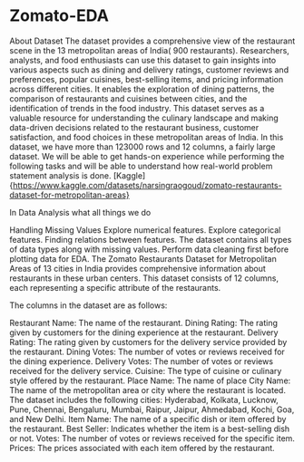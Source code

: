 # Zomato-EDA
About Dataset
The dataset provides a comprehensive view of the restaurant scene in the 13 metropolitan areas of India( 900 restaurants). Researchers, analysts, and food enthusiasts can use this dataset to gain insights into various aspects such as dining and delivery ratings, customer reviews and preferences, popular cuisines, best-selling items, and pricing information across different cities. It enables the exploration of dining patterns, the comparison of restaurants and cuisines between cities, and the identification of trends in the food industry. This dataset serves as a valuable resource for understanding the culinary landscape and making data-driven decisions related to the restaurant business, customer satisfaction, and food choices in these metropolitan areas of India. In this dataset, we have more than 123000 rows and 12 columns, a fairly large dataset. We will be able to get hands-on experience while performing the following tasks and will be able to understand how real-world problem statement analysis is done. [Kaggle]{https://www.kaggle.com/datasets/narsingraogoud/zomato-restaurants-dataset-for-metropolitan-areas}

In Data Analysis what all things we do

Handling Missing Values
Explore numerical features.
Explore categorical features.
Finding relations between features.
The dataset contains all types of data types along with missing values. Perform data cleaning first before plotting data for EDA. The Zomato Restaurants Dataset for Metropolitan Areas of 13 cities in India provides comprehensive information about restaurants in these urban centers. This dataset consists of 12 columns, each representing a specific attribute of the restaurants.

The columns in the dataset are as follows:

Restaurant Name: The name of the restaurant.
Dining Rating: The rating given by customers for the dining experience at the restaurant.
Delivery Rating: The rating given by customers for the delivery service provided by the restaurant.
Dining Votes: The number of votes or reviews received for the dining experience.
Delivery Votes: The number of votes or reviews received for the delivery service.
Cuisine: The type of cuisine or culinary style offered by the restaurant.
Place Name: The name of place
City Name: The name of the metropolitan area or city where the restaurant is located. The dataset includes the following cities: Hyderabad, Kolkata, Lucknow, Pune, Chennai, Bengaluru, Mumbai, Raipur, Jaipur, Ahmedabad, Kochi, Goa, and New Delhi.
Item Name: The name of a specific dish or item offered by the restaurant.
Best Seller: Indicates whether the item is a best-selling dish or not.
Votes: The number of votes or reviews received for the specific item.
Prices: The prices associated with each item offered by the restaurant.
